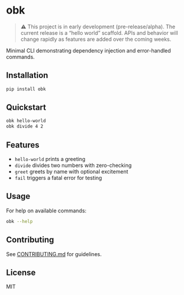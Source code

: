 # obk

> ⚠️ This project is in early development (pre-release/alpha).
> The current release is a “hello world” scaffold. APIs and behavior will change rapidly as features are added over the coming weeks.

Minimal CLI demonstrating dependency injection and error-handled commands.

## Installation

```bash
pip install obk
```

## Quickstart

```bash
obk hello-world
obk divide 4 2
```

## Features

* `hello-world` prints a greeting
* `divide` divides two numbers with zero-checking
* `greet` greets by name with optional excitement
* `fail` triggers a fatal error for testing

## Usage

For help on available commands:

```bash
obk --help
```

## Contributing

See [CONTRIBUTING.md](CONTRIBUTING.md) for guidelines.

## License

MIT
